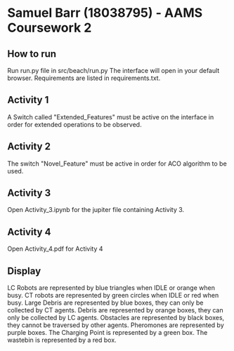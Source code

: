 # Samuel Barr (18038795) - AAMS Coursework 2

## How to run
Run run.py file in src/beach/run.py
The interface will open in your default browser.
Requirements are listed in requirements.txt.

## Activity 1 
A Switch called "Extended_Features" must be active on the interface in order for extended operations to be observed. 

## Activity 2
The switch "Novel_Feature" must be active in order for ACO algorithm to be used. 

## Activity 3
Open Activity_3.ipynb for the jupiter file containing Activity 3.

## Activity 4
Open Activity_4.pdf for Activity 4

## Display
LC Robots are represented by blue triangles when IDLE or orange when busy.
CT robots are represented by green circles when IDLE or red when busy.
Large Debris are represented by blue boxes, they can only be collected by CT agents.
Debris are represented by orange boxes, they can only be collected by LC agents.
Obstacles are represented by black boxes, they cannot be traversed by other agents.
Pheromones are represented by purple boxes.
The Charging Point is represented by a green box.
The wastebin is represented by a red box.